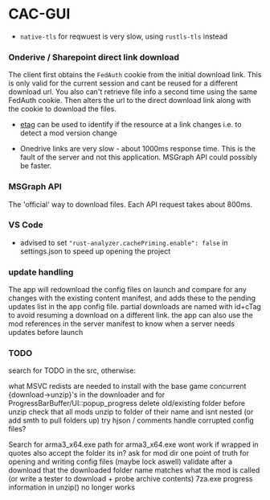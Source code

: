 # CAC-GUI

- `native-tls` for reqwuest is very slow, using `rustls-tls` instead

### Onderive / Sharepoint direct link download
The client first obtains the `FedAuth` cookie from the initial download link. 
This is only valid for the current session and cant be reused for a different download url. You also can't retrieve file info a second time using the same FedAuth cookie.
Then alters the url to the direct download link along with the cookie to download the files.
- [etag](https://developer.mozilla.org/en-US/docs/Web/HTTP/Reference/Headers/ETag) can be used to identify if the
resource at a link changes i.e. to detect a mod version change

- Onedrive links are very slow - about 1000ms response time. This is the fault of the server and not this application. MSGraph API could possibly be faster.

### MSGraph API
The 'official' way to download files.
Each API request takes about 800ms.

### VS Code
- advised to set `"rust-analyzer.cachePriming.enable": false` in settings.json to speed up opening the project

### update handling
The app will redownload the config files on launch and compare for any changes with the existing content manifest, and adds these to the pending updates list in the app config file.
partial downloads are named with id+cTag to avoid resuming a download on a different link.
the app can also use the mod references in the server manifest to know when a server needs updates before launch

### TODO
search for TODO in the src, otherwise:

what MSVC redists are needed to install with the base game
concurrent {download->unzip}'s in the downloader and for ProgressBarBuffer/UI::popup_progress
delete old/existing folder before unzip
check that all mods unzip to folder of their name and isnt nested (or add smth to pull folders up)
try hjson / comments
handle corrupted config files?

Search for arma3_x64.exe
path for arma3_x64.exe wont work if wrapped in quotes
also accept the folder its in?
ask for mod dir
one point of truth for opening and writing config files (maybe lock aswell)
validate after a download that the downloaded folder name matches what the mod is called (or write a tester to download + probe archive contents)
7za.exe progress information in unzip() no longer works